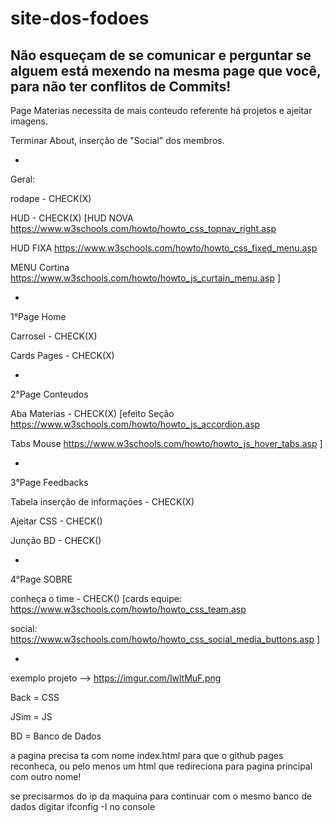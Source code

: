 # site-dos-fodoes
Não esqueçam de se comunicar e perguntar se alguem está mexendo na mesma page que você,
para não ter conflitos de Commits!
---------------------------------------------------------------------------------------

Page Materias necessita de mais conteudo referente há projetos e ajeitar imagens.

Terminar About, inserção de "Social" dos membros.

-
Geral:

rodape  - CHECK(X)

HUD - CHECK(X)
[HUD NOVA
https://www.w3schools.com/howto/howto_css_topnav_right.asp

HUD FIXA
https://www.w3schools.com/howto/howto_css_fixed_menu.asp

MENU Cortina
https://www.w3schools.com/howto/howto_js_curtain_menu.asp ]


-

1°Page Home

Carrosel - CHECK(X)

Cards Pages - CHECK(X)


-

2°Page Conteudos

Aba Materias - CHECK(X)
[efeito Seção
https://www.w3schools.com/howto/howto_js_accordion.asp

Tabs Mouse
https://www.w3schools.com/howto/howto_js_hover_tabs.asp ]


-

3°Page Feedbacks

 Tabela inserção de informações - CHECK(X)

 Ajeitar CSS - CHECK()

 Junção BD - CHECK()


-

4°Page SOBRE

conheça o time  - CHECK()
[cards equipe:
https://www.w3schools.com/howto/howto_css_team.asp

social:
https://www.w3schools.com/howto/howto_css_social_media_buttons.asp ]


-

exemplo projeto --> https://imgur.com/lwltMuF.png

Back = CSS

JSim = JS

BD = Banco de Dados

a pagina precisa ta com nome index.html para que o github pages reconheca, ou pelo menos um html que redireciona para pagina principal com outro nome!

se precisarmos do ip da maquina para continuar com o mesmo banco de dados digitar ifconfig -I no console
